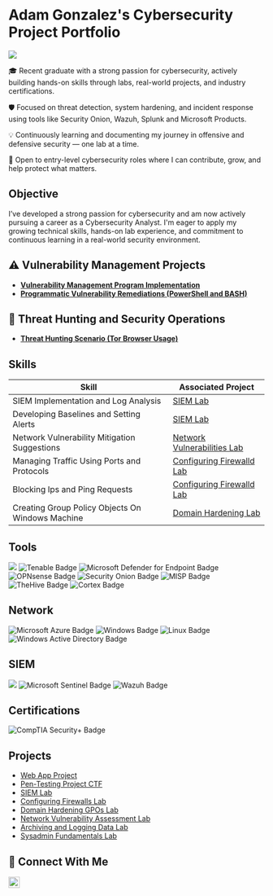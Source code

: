 # Adam Gonzalez's Cybersecurity Project Portfolio
<a href="https://www.linkedin.com/in/adamgzlez"><img src="https://img.shields.io/badge/-LinkedIn-0072b1?&style=for-the-badge&logo=linkedin&logoColor=white" /></a>

🎓 Recent graduate with a strong passion for cybersecurity, actively building hands-on skills through labs, real-world projects, and industry certifications.

🛡️ Focused on threat detection, system hardening, and incident response using tools like Security Onion, Wazuh, Splunk and Microsoft Products.

💡 Continuously learning and documenting my journey in offensive and defensive security — one lab at a time.

👀 Open to entry-level cybersecurity roles where I can contribute, grow, and help protect what matters.

## Objective

I’ve developed a strong passion for cybersecurity and am now actively pursuing a career as a Cybersecurity Analyst. I'm eager to apply my growing technical skills, hands-on lab experience, and commitment to continuous learning in a real-world security environment.

## ⚠️ Vulnerability Management Projects

- **[Vulnerability Management Program Implementation](https://github.com/joshcybertest/vulnerability-management-program)**
- **[Programmatic Vulnerability Remediations (PowerShell and BASH)](https://github.com/joshcybertest/programmatic-vulnerability-remediations)**

## 🚨 Threat Hunting and Security Operations

- **[Threat Hunting Scenario (Tor Browser Usage)](https://github.com/joshmadakor0/threat-hunting-scenario-tor)**

## Skills

| Skill                                         | Associated Project         |
|-----------------------------------------------|----------------------------|
| SIEM Implementation and Log Analysis          | [SIEM Lab](https://github.com/Adamgzlez/SIEM-Lab)
| Developing Baselines and Setting Alerts | [SIEM Lab](https://github.com/Adamgzlez/SIEM-Lab)
| Network Vulnerability Mitigation Suggestions         | [Network Vulnerabilities Lab](https://github.com/Adamgzlez/Network-Vulnerability-Assessment-Lab)|
| Managing Traffic Using Ports and Protocols    | [Configuring Firewalld Lab](https://github.com/Adamgzlez/Configuring-Firewalls-Lab)|
| Blocking Ips and Ping Requests                  | [Configuring Firewalld Lab](https://github.com/Adamgzlez/Configuring-Firewalls-Lab)|
| Creating Group Policy Objects On Windows Machine | [Domain Hardening Lab](https://github.com/Adamgzlez/Domain-Hardening-GPOs-Lab)|

## Tools
<div>
  <img src="https://img.shields.io/badge/-Wireshark-1679A7?&style=for-the-badge&logo=Wireshark&logoColor=white" />
  <img src="https://img.shields.io/badge/-Tenable-1C1C1C?style=for-the-badge&logo=tenable&logoColor=white" alt="Tenable Badge"/>
  <img src="https://img.shields.io/badge/-Microsoft%20Defender%20for%20Endpoint-0078D4?style=for-the-badge&logo=microsoft&logoColor=white" alt="Microsoft Defender for Endpoint Badge"/>
  <img src="https://img.shields.io/badge/-OPNsense-ED6C30?style=for-the-badge&logo=opnsense&logoColor=white" alt="OPNsense Badge"/>
  <img src="https://img.shields.io/badge/-Security%20Onion-6A1B9A?style=for-the-badge&logo=securityonion&logoColor=white" alt="Security Onion Badge"/>
  <img src="https://img.shields.io/badge/-MISP-DC143C?style=for-the-badge&logo=misp&logoColor=white" alt="MISP Badge"/>
  <img src="https://img.shields.io/badge/-TheHive-000000?style=for-the-badge&logo=thehive&logoColor=yellow" alt="TheHive Badge"/>
  <img src="https://img.shields.io/badge/-Cortex-343434?style=for-the-badge&logo=cortex&logoColor=white" alt="Cortex Badge"/>
</div>


## Network
<div>
    <img src="https://img.shields.io/badge/-Microsoft%20Azure-0078D4?style=for-the-badge&logo=Microsoft%20Azure&logoColor=white" alt="Microsoft Azure Badge"/>
    <img src="https://img.shields.io/badge/-Windows-0078D6?style=for-the-badge&logo=windows&logoColor=white" alt="Windows Badge"/>
    <img src="https://img.shields.io/badge/-Linux-FCC624?style=for-the-badge&logo=linux&logoColor=black" alt="Linux Badge"/>
    <img src="https://img.shields.io/badge/-Windows%20AD-0078D6?style=for-the-badge&logo=windows&logoColor=white" alt="Windows Active Directory Badge"/>
</div>

## SIEM
<div>
    <img src="https://img.shields.io/badge/-Splunk-000000?&style=for-the-badge&logo=Splunk&logoColor=white" />
    <img src="https://img.shields.io/badge/-Microsoft%20Sentinel-5C2D91?style=for-the-badge&logo=microsoft&logoColor=white" alt="Microsoft Sentinel Badge"/>
    <img src="https://img.shields.io/badge/-Wazuh-00599C?style=for-the-badge&logo=wazuh&logoColor=white" alt="Wazuh Badge"/>
</div>

## Certifications

<div>
  <img src="https://img.shields.io/badge/-Security%2B-FF0000?&style=for-the-badge&logo=CompTIA&logoColor=white" alt="CompTIA Security+ Badge"/>
</div>


## Projects

- [Web App Project](https://github.com/Adamgzlez/WebApp-Project)
- [Pen-Testing Project CTF](https://github.com/Adamgzlez/Pen-Testing-Report-Project)
- [SIEM Lab](https://github.com/Adamgzlez/SIEM-Lab)
- [Configuring Firewalls Lab](https://github.com/Adamgzlez/Configuring-Firewalls-Lab)
- [Domain Hardening GPOs Lab](https://github.com/Adamgzlez/Domain-Hardening-GPOs-Lab)
- [Network Vulnerability Assessment Lab](https://github.com/Adamgzlez/Network-Vulnerability-Assessment-Lab)
- [Archiving and Logging Data Lab](https://github.com/Adamgzlez/Archiving-and-Logging-Data-Lab)
- [Sysadmin Fundamentals Lab](https://github.com/Adamgzlez/Sysadmin-Fundamentals-Lab)

## 🤳 Connect With Me

[<img align="left" alt="Adam| LinkedIn" width="22px" src="https://cdn.jsdelivr.net/npm/simple-icons@v3/icons/linkedin.svg" />][linkedin]

[linkedin]: https://www.linkedin.com/in/adamgzlez

<!--
<img width="35" alt="image" src="https://github.com/user-attachments/assets/2f41c7cd-5ea8-4475-b451-a37161b6c3fb"> 
<img width="35" alt="image" src="https://github.com/user-attachments/assets/77649969-9910-4994-8b96-74a116cfb2a8">
-->
